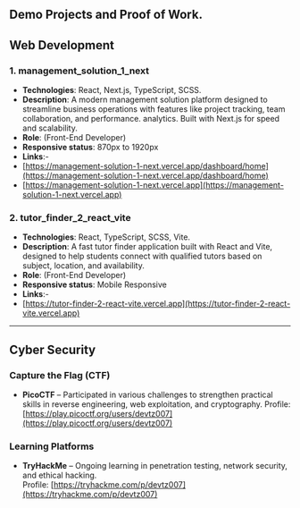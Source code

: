 ## Demo Projects and Proof of Work.

## Web Development

### 1. management_solution_1_next

- **Technologies**: React, Next.js, TypeScript, SCSS.
- **Description**: A modern management solution platform designed to streamline business operations with features like project tracking, team collaboration, and performance. analytics. Built with Next.js for speed and scalability.
- **Role**: (Front-End Developer)
- **Responsive status**: 870px to 1920px
- **Links**:-
- [https://management-solution-1-next.vercel.app/dashboard/home](https://management-solution-1-next.vercel.app/dashboard/home)
- [https://management-solution-1-next.vercel.app](https://management-solution-1-next.vercel.app)

### 2. tutor_finder_2_react_vite

- **Technologies**: React, TypeScript, SCSS, Vite.
- **Description**: A fast tutor finder application built with React and Vite, designed to help students connect with qualified tutors based on subject, location, and availability.
- **Role**: (Front-End Developer)
- **Responsive status**: Mobile Responsive
- **Links**:-
- [https://tutor-finder-2-react-vite.vercel.app](https://tutor-finder-2-react-vite.vercel.app)

---

## Cyber Security

### Capture the Flag (CTF)

- **PicoCTF** – Participated in various challenges to strengthen practical skills in reverse engineering, web exploitation, and cryptography.
  Profile: [https://play.picoctf.org/users/devtz007](https://play.picoctf.org/users/devtz007)

### Learning Platforms

- **TryHackMe** – Ongoing learning in penetration testing, network security, and ethical hacking.  
  Profile: [https://tryhackme.com/p/devtz007](https://tryhackme.com/p/devtz007)
